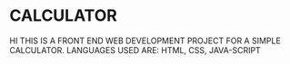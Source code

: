 # CALCULATOR
HI THIS IS A FRONT END WEB DEVELOPMENT PROJECT FOR A SIMPLE CALCULATOR. 
LANGUAGES USED ARE: HTML, CSS, JAVA-SCRIPT
